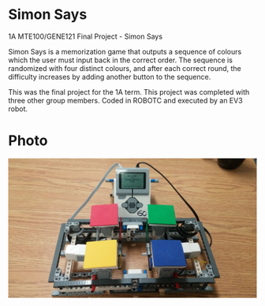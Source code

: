 # Simon Says
1A MTE100/GENE121 Final Project - Simon Says

Simon Says is a memorization game that outputs a sequence of colours which the user must input back in the correct order.
The sequence is randomized with four distinct colours, and after each correct round, the difficulty increases by adding another button to the sequence.

This was the final project for the 1A term. This project was completed with three other group members.
Coded in ROBOTC and executed by an EV3 robot.

# Photo
![front](images/front.jpg)
